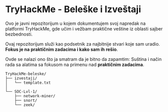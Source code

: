 # TryHackMe - Beleške i Izveštaji

 Ovo je javni repozitorijum u kojem dokumentujem svoj napredak na platformi TryHackMe, gde učim i vežbam praktične veštine iz oblasti sajber bezbednosti.  
 
 Ovaj repozitorijum služi kao podsetnik za najbitnije stvari koje sam uradio. **Fokus je na praktičnim zadacima i kako sam ih rešio**.  

 Ovde se nalazi ono što ja smatram da je bitno da zapamtim: Suština i način rada sa alatima sa fokusom na primenu nad **praktičnim zadacima**.  


```
TryHackMe-beleske/
├── izvestaji/
│   └── template.txt
│
└── SOC-Lvl-1/
    ├── network-miner/
    ├── snort/
    └── zeek/
```

